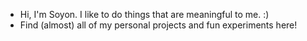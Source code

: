 - Hi, I'm Soyon. I like to do things that are meaningful to me. :)
- Find (almost) all of my personal projects and fun experiments here!
